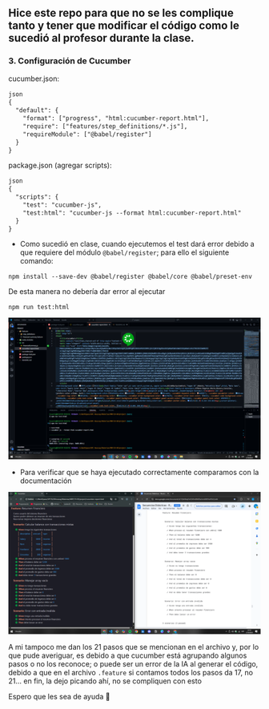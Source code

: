 ## Hice este repo para que no se les complique tanto y tener que modificar el código como le sucedió al profesor durante la clase. 

### 3. Configuración de Cucumber

cucumber.json:
```
json
{
  "default": {
    "format": ["progress", "html:cucumber-report.html"],
    "require": ["features/step_definitions/*.js"],
    "requireModule": ["@babel/register"]
  }
}
```
package.json (agregar scripts):
```
json
{
  "scripts": {
    "test": "cucumber-js",
    "test:html": "cucumber-js --format html:cucumber-report.html"
  }
}
```


* Como sucedió en clase, cuando ejecutemos el test dará error debido a que requiere del módulo ```@babel/register```; para ello el siguiente comando:
```
npm install --save-dev @babel/register @babel/core @babel/preset-env
```

De esta manera no debería dar error al ejecutar 
```
npm run test:html
```

![Ejecucion de ejemplo](ejecucion-de-ejemplo.png)

* Para verificar que se haya ejecutado correctamente comparamos con la documentación

![Verificación con la documentación otorgada](verificacion.png)

A mi tampoco me dan los 21 pasos que se mencionan en el archivo y, por lo que pude averiguar, es debido a que cucumber está agrupando algunos pasos o no los reconoce; o puede ser un error de la IA al generar el código, debido a que en el archivo ```.feature``` si contamos todos los pasos da 17, no 21... en fin, la dejo picando ahí, no se compliquen con esto

Espero que les sea de ayuda 🤔